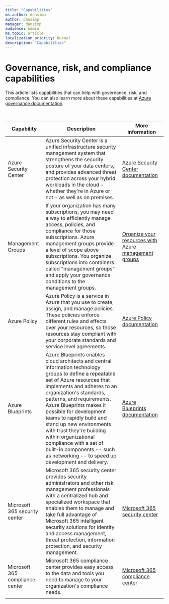 ```yaml
---
title: "Capabilities"
ms.author: dansimp
author: dansimp
manager: dansimp
audience: Admin
ms.topic: article
localization_priority: Normal
description: "Capabilities"
---
```


# Governance, risk, and compliance capabilities

This article lists capabilities that can help with governance, risk, and compliance. You can also learn more about these capabilities at [Azure governance documentation](https://docs.microsoft.com/azure/governance/).

<br>


|Capability  |Description  |More information  |
|---------|---------|---------|
|Azure Security Center     | Azure Security Center is a unified infrastructure security management system that strengthens the security posture of your data centers, and provides advanced threat protection across your hybrid workloads in the cloud - whether they're in Azure or not - as well as on premises. | [Azure Security Center documentation ](https://docs.microsoft.com/azure/security-center/)      |
|Management Groups     | If your organization has many subscriptions, you may need a way to efficiently manage access, policies, and compliance for those subscriptions. Azure management groups provide a level of scope above subscriptions. You organize subscriptions into containers called "management groups" and apply your governance conditions to the management groups.        |[Organize your resources with Azure management groups ](https://docs.microsoft.com/azure/governance/management-groups/overview)        |
|Azure Policy     |Azure Policy is a service in Azure that you use to create, assign, and manage policies. These policies enforce different rules and effects over your resources, so those resources stay compliant with your corporate standards and service level agreements.         |  [Azure Policy documentation](https://docs.microsoft.com/azure/governance/policy/)       |
|Azure Blueprints    | Azure Blueprints enables cloud architects and central information technology groups to define a repeatable set of Azure resources that implements and adheres to an organization's standards, patterns, and requirements. Azure Blueprints makes it possible for development teams to rapidly build and stand up new environments with trust they're building within organizational compliance with a set of built-in components -- such as networking -- to speed up development and delivery.       |   [Azure Blueprints documentation](https://docs.microsoft.com/azure/governance/blueprints/overview)      |
| Microsoft 365 security center|Microsoft 365 security center provides security administrators and other risk management professionals with a centralized hub and specialized workspace that enables them to manage and take full advantage of Microsoft 365 intelligent security solutions for identity and access management, threat protection, information protection, and security management.  | [Microsoft 365 security center](https://docs.microsoft.com/microsoft-365/security/mtp/overview-security-center?view=o365-worldwide)|
|Microsoft 365 compliance center|Microsoft 365 compliance center provides easy access to the data and tools you need to manage to your organization's compliance needs.|[Microsoft 365 compliance center](https://docs.microsoft.com/microsoft-365/compliance/microsoft-365-compliance-center?view=o365-worldwide)|
| | | |



